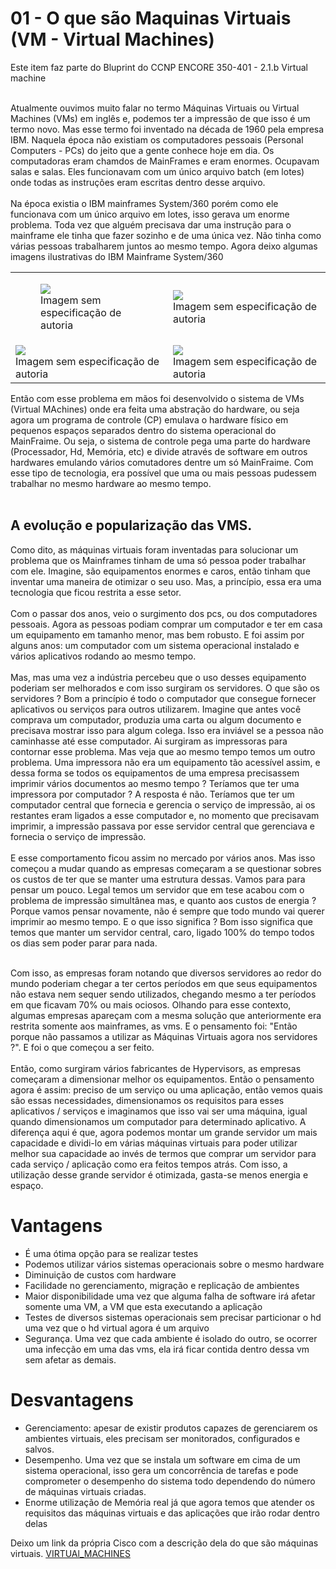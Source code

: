 # 01 - O que são Maquinas Virtuais (VM - Virtual Machines)

Este item faz parte do Bluprint do CCNP ENCORE 350-401 - 2.1.b Virtual machine <br></br>

Atualmente ouvimos muito falar no termo Máquinas Virtuais ou Virtual Machines (VMs) em inglês e, podemos ter a impressão de que isso é um termo novo. Mas esse termo foi inventado na década de 1960 pela empresa IBM. Naquela época não existiam os computadores pessoais (Personal Computers - PCs) do jeito que a gente conhece hoje em dia. Os computadoras eram chamdos de MainFrames e eram enormes. Ocupavam salas e salas. Eles funcionavam com um único arquivo batch (em lotes) onde todas as instruções eram escritas dentro desse arquivo. <br></br>
Na época existia o IBM mainframes System/360 porém como ele funcionava com um único arquivo em lotes, isso gerava um enorme problema. Toda vez que alguém precisava dar uma instrução para o mainframe ele tinha que fazer sozinho e de uma única vez. Não tinha como várias pessoas trabalharem juntos ao mesmo tempo.
Agora deixo algumas imagens ilustrativas do IBM Mainframe System/360

<table>
      <tr>
           <td width="50%"><figure><img src="Imagens/MainFrame/01.jpg"><figcaption>Imagem sem especificação de autoria</figcaption></figure></img></td>
           <td width="50%"><img src="Imagens/MainFrame/02.jpg"><figcaption>Imagem sem especificação de autoria</figcaption></figure></img></td>
      </tr>
       <tr>
           <td width="50%"><img src="Imagens/MainFrame/03.jpg"><figcaption>Imagem sem especificação de autoria</figcaption></figure></img></td>
           <td width="50%"><img src="Imagens/MainFrame/04.jpg"><figcaption>Imagem sem especificação de autoria</figcaption></figure></img></td>
      </tr>
</table>

Então com esse problema em mãos foi desenvolvido o sistema de VMs (Virtual MAchines) onde era feita uma abstração do hardware, ou seja agora um programa de controle (CP) emulava o hardware físico em pequenos espaços separados dentro do sistema operacional do MainFraime. Ou seja, o sistema de controle pega uma parte do hardware (Processador, Hd, Memória, etc) e divide através de software em outros hardwares emulando vários comutadores dentre um só MainFraime. Com esse tipo de tecnologia, era possível que uma ou mais pessoas pudessem trabalhar no mesmo hardware ao mesmo tempo. <br></br>

## A evolução e popularização das VMS.

Como dito, as máquinas virtuais foram inventadas para solucionar um problema que os Mainframes tinham de uma só pessoa poder trabalhar com ele. Imagine, são equipamentos enormes e caros, então tinham que inventar uma maneira de otimizar o seu uso. Mas, a princípio, essa era uma tecnologia que ficou restrita a esse setor. <br></br>
Com o passar dos anos, veio o surgimento dos pcs, ou dos computadores pessoais. Agora as pessoas podiam comprar um computador e ter em casa um equipamento em tamanho menor, mas bem robusto. E foi assim por alguns anos: um computador com um sistema operacional instalado e vários aplicativos rodando ao mesmo tempo. <br></br>
Mas, mas uma vez a indústria percebeu que o uso desses equipamento poderiam ser melhorados e com isso surgiram os servidores. O que são os servidores ? Bom a princípio é todo o computador que consegue fornecer aplicativos ou serviços para outros utilizarem. Imagine que antes você comprava um computador, produzia uma carta ou algum documento e precisava mostrar isso para algum colega. Isso era inviável se a pessoa não caminhasse até esse computador. Ai surgiram as impressoras para contornar esse problema. Mas veja que ao mesmo tempo temos um outro problema. Uma impressora não era um equipamento tão acessível assim, e dessa forma se todos os equipamentos de uma empresa precisassem imprimir vários documentos ao mesmo tempo ? Teríamos que ter uma impressora por computador ? A resposta é não. Teríamos que ter um computador central que fornecia e gerencia o serviço de impressão, ai os restantes eram ligados a esse computador e, no momento que precisavam imprimir, a impressão passava por esse servidor central que gerenciava e fornecia o serviço de impressão. <br></br>
E esse comportamento ficou assim no mercado por vários anos. Mas isso começou a mudar quando as empresas começaram a se questionar sobres os custos de ter que se manter uma estrutura dessas. Vamos para para pensar um pouco. Legal temos um servidor que em tese acabou com o problema de impressão simultânea mas, e quanto aos custos de energia ? Porque vamos pensar novamente, não é sempre que todo mundo vai querer imprimir ao mesmo tempo. E o que isso significa ? Bom isso significa que temos que manter um servidor central, caro, ligado 100% do tempo todos os dias sem poder parar para nada.<br></br>

Com isso, as empresas foram notando que diversos servidores ao redor do mundo poderiam chegar a ter certos períodos em que seus equipamentos não estava nem sequer sendo utilizados, chegando mesmo a ter períodos em que ficavam 70% ou mais ociosos. Olhando para esse contexto, algumas empresas apareçam com a mesma solução que anteriormente era restrita somente aos mainframes, as vms. E o pensamento foi: "Então porque não passamos a utilizar as Máquinas Virtuais agora nos servidores ?". E foi o que começou a ser feito.<br></br>
Então, como surgiram vários fabricantes de Hypervisors, as empresas começaram a dimensionar melhor os equipamentos. Então o pensamento agora é assim: preciso de um serviço ou uma aplicação, então vemos quais são essas necessidades, dimensionamos os requisitos para esses aplicativos / serviços e imaginamos que isso vai ser uma máquina, igual quando dimensionamos um computador para determinado aplicativo. A diferença aqui é que, agora podemos montar um grande servidor um mais capacidade e dividi-lo em várias máquinas virtuais para poder utilizar melhor sua capacidade ao invés de termos que comprar um servidor para cada serviço / aplicação como era feitos tempos atrás. Com isso, a utilização desse grande servidor é otimizada, gasta-se menos energia e espaço.

# Vantagens

- É uma ótima opção para se realizar testes
- Podemos utilizar vários sistemas operacionais sobre o mesmo hardware
- Diminuição de custos com hardware
- Facilidade no gerenciamento, migração e replicação de ambientes 
- Maior disponibilidade uma vez que alguma falha de software irá afetar somente uma VM, a VM que esta executando a aplicação
- Testes de diversos sistemas operacionais sem precisar particionar o hd uma vez que o hd virtual agora é um arquivo
- Segurança. Uma vez que cada ambiente é isolado do outro, se ocorrer uma infecção em uma das vms, ela irá ficar contida dentro dessa vm sem afetar as demais.

# Desvantagens

- Gerenciamento: apesar de existir produtos capazes de gerenciarem os ambientes virtuais, eles precisam ser monitorados, configurados e salvos.
- Desempenho. Uma vez que se instala um software em cima de um sistema operacional, isso gera um concorrência de tarefas e pode comprometer o desempenho do sistema todo dependendo do número de máquinas virtuais criadas.
- Enorme utilização de Memória real já que agora temos que atender os requisitos das máquinas virtuais e das aplicações que irão rodar dentro delas

Deixo um link da própria Cisco com a descrição dela do que são máquinas virtuais. [VIRTUAl_MACHINES](https://www.cisco.com/c/en/us/solutions/computing/what-is-a-virtual-machine.html)<br></br>